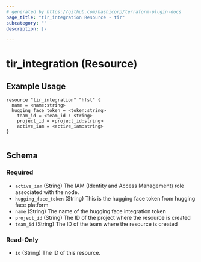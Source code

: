 ```yaml
---
# generated by https://github.com/hashicorp/terraform-plugin-docs
page_title: "tir_integration Resource - tir"
subcategory: ""
description: |-
  
---
```


# tir_integration (Resource)







## Example Usage
```hcl
resource "tir_integration" "hfst" {
  name = <name:string>
  hugging_face_token = <token:string>
    team_id = <team_id : string>
    project_id = <project_id:string>
    active_iam = <active_iam:string>
}


```





<!-- schema generated by tfplugindocs -->
## Schema

### Required

- `active_iam` (String) The IAM (Identity and Access Management) role associated with the node.
- `hugging_face_token` (String) This is the hugging face token from hugging face platform
- `name` (String) The name of the hugging face integration token
- `project_id` (String) The ID of the project where the resource is created
- `team_id` (String) The ID of the team where the resource is created

### Read-Only

- `id` (String) The ID of this resource.
